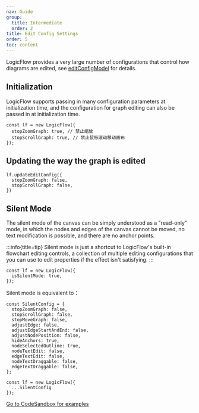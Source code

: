 ```yaml
---
nav: Guide
group:
  title: Intermediate
  order: 2
title: Edit Config Settings
order: 5
toc: content
---
```


LogicFlow provides a very large number of configurations that control how diagrams are edited,
see [editConfigModel](../../api/editConfigModel.en.md) for details.

## Initialization

LogicFlow supports passing in many configuration parameters at initialization time, and the
configuration for graph editing can also be passed in at initialization time.

```tsx | pure
const lf = new LogicFlow({
  stopZoomGraph: true, // 禁止缩放
  stopScrollGraph: true, // 禁止鼠标滚动移动画布
});
```

## Updating the way the graph is edited

```tsx | pure
lf.updateEditConfig({
  stopZoomGraph: false,
  stopScrollGraph: false,
})
```

## Silent Mode

The silent mode of the canvas can be simply understood as a "read-only" mode, in which the nodes and
edges of the canvas cannot be moved, no text modification is possible, and there are no anchor
points.

:::info{title=tip}
Silent mode is just a shortcut to LogicFlow's built-in flowchart editing controls, a collection of
multiple editing configurations that you can use to edit properties if the effect isn't satisfying.
:::

```tsx | pure
const lf = new LogicFlow({
  isSilentMode: true,
});
```

Silent mode is equivalent to：

```tsx | pure
const SilentConfig = {
  stopZoomGraph: false,
  stopScrollGraph: false,
  stopMoveGraph: false,
  adjustEdge: false,
  adjustEdgeStartAndEnd: false,
  adjustNodePosition: false,
  hideAnchors: true,
  nodeSelectedOutline: true,
  nodeTextEdit: false,
  edgeTextEdit: false,
  nodeTextDraggable: false,
  edgeTextDraggable: false,
};

const lf = new LogicFlow({
  ...SilentConfig
});
```

<a href="https://codesandbox.io/embed/pedantic-microservice-db76o?fontsize=14&hidenavigation=1&theme=dark&view=preview"> Go to CodeSandbox for examples </a>
